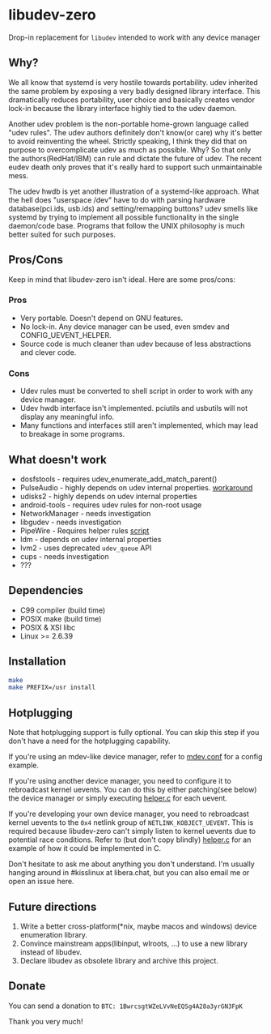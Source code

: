 # libudev-zero

Drop-in replacement for `libudev` intended to work with any device manager

## Why?

We all know that systemd is very hostile towards portability. udev inherited
the same problem by exposing a very badly designed library interface. This
dramatically reduces portability, user choice and basically creates vendor
lock-in because the library interface highly tied to the udev daemon.

Another udev problem is the non-portable home-grown language called "udev
rules".  The udev authors definitely don't know(or care) why it's better to
avoid reinventing the wheel. Strictly speaking, I think they did that on
purpose to overcomplicate udev as much as possible. Why? So that only the
authors(RedHat/IBM) can rule and dictate the future of udev. The recent eudev
death only proves that it's really hard to support such unmaintainable mess.

The udev hwdb is yet another illustration of a systemd-like approach. What the
hell does "userspace /dev" have to do with parsing hardware database(pci.ids,
usb.ids) and setting/remapping buttons? udev smells like systemd by trying to
implement all possible functionality in the single daemon/code base. Programs
that follow the UNIX philosophy is much better suited for such purposes.

## Pros/Cons

Keep in mind that libudev-zero isn't ideal. Here are some pros/cons:

### Pros

* Very portable. Doesn't depend on GNU features.
* No lock-in. Any device manager can be used, even smdev and CONFIG_UEVENT_HELPER.
* Source code is much cleaner than udev because of less abstractions and clever code.

### Cons

* Udev rules must be converted to shell script in order to work with any device manager.
* Udev hwdb interface isn't implemented. pciutils and usbutils will not display any meaningful info.
* Many functions and interfaces still aren't implemented, which may lead to breakage in some programs.

## What doesn't work

* dosfstools - requires udev_enumerate_add_match_parent()
* PulseAudio - highly depends on udev internal properties. [workaround](https://gist.github.com/capezotte/03ee5548218e819b06459819bb120b4b#pulseaudio)
* udisks2 - highly depends on udev internal properties
* android-tools - requires udev rules for non-root usage
* NetworkManager - needs investigation
* libgudev - needs investigation
* PipeWire - Requires helper rules [script](https://github.com/illiliti/libudev-zero/blob/master/contrib/libudev-zero-rules-helper.sh)
* ldm - depends on udev internal properties
* lvm2 - uses deprecated `udev_queue` API
* cups - needs investigation
* ???

## Dependencies

* C99 compiler (build time)
* POSIX make (build time)
* POSIX & XSI libc
* Linux >= 2.6.39

## Installation

```sh
make
make PREFIX=/usr install
```

## Hotplugging

Note that hotplugging support is fully optional. You can skip
this step if you don't have a need for the hotplugging capability.

If you're using an mdev-like device manager, refer to [mdev.conf](contrib/mdev.conf)
for a config example.

If you're using another device manager, you need to configure it to rebroadcast
kernel uevents. You can do this by either patching(see below) the device manager
or simply executing [helper.c](contrib/helper.c) for each uevent.

If you're developing your own device manager, you need to rebroadcast kernel
uevents to the `0x4` netlink group of `NETLINK_KOBJECT_UEVENT`. This is required
because libudev-zero can't simply listen to kernel uevents due to potential
race conditions. Refer to (but don't copy blindly) [helper.c](contrib/helper.c)
for an example of how it could be implemented in C.

Don't hesitate to ask me about anything you don't understand. I'm usually hanging
around in #kisslinux at libera.chat, but you can also email me or open an issue here.

## Future directions

1. Write a better cross-platform(*nix, maybe macos and windows) device enumeration library.
2. Convince mainstream apps(libinput, wlroots, ...) to use a new library instead of libudev.
3. Declare libudev as obsolete library and archive this project.

## Donate

You can send a donation to `BTC: 1BwrcsgtWZeLVvNeEQSg4A28a3yrGN3FpK`

Thank you very much!
